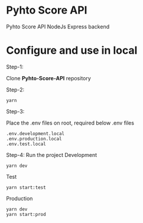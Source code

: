 # Pyhto Score API

Pyhto Score API NodeJs Express backend

# Configure and use in local

Step-1:

Clone <b>Pyhto-Score-API</b> repository

Step-2:

```
yarn
```

Step-3:

Place the .env files on root, required below .env files

```
.env.development.local
.env.production.local
.env.test.local
```

Step-4:
Run the project
Development

```
yarn dev
```

Test

```
yarn start:test
```

Production

```
yarn dev
yarn start:prod
```
